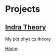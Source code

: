 # Projects

## [Indra Theory](indra_theory/about.md)
My pet physics theory


[Home](https://globbo-the-glob.github.io/tutoring/about.html)
